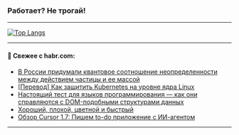 ### Работает? Не трогай!

---
<!--
#### 🛠️ Technical stack:

![Java](https://img.shields.io/badge/Java-informational?logo=Oracle&style=flat&logoColor=white&color=FF4500)
![Kotlin](https://img.shields.io/badge/Kotlin-informational?logo=Kotlin&style=flat&logoColor=white&color=774D97)
![TS](https://img.shields.io/badge/TypeScript-informational?logo=typeScript&style=flat&logoColor=black&color=017acc)
![Python](https://img.shields.io/badge/Python-informational?logo=Python&style=flat&logoColor=black&color=ffdd54) <br>
![Spring](https://img.shields.io/badge/Spring-informational?logo=Spring&style=flat&logoColor=white&color=6DB33F) 
![SpringBoot](https://img.shields.io/badge/SpringBoot-informational?logo=SpringBoot&style=flat&logoColor=white&color=6DB33F)
![Nest](https://img.shields.io/badge/NestJS-informational?logo=NestJS&style=flat&logoColor=white&color=E0234E) 
![NodeJS](https://img.shields.io/badge/NodeJS-informational?logo=node.js&style=flat&logoColor=white&color=70A760)<br>
![PostgreSQL](https://img.shields.io/badge/PostgreSQL-informational?logo=PostgreSQL&style=flat&logoColor=white&color=DAA520)
![MongoDB](https://img.shields.io/badge/MongoDB-informational?logo=MongoDB&style=flat&logoColor=white&color=870000)
![Apache](https://img.shields.io/badge/Apache-informational?logo=apache&style=flat&logoColor=white&color=f74e28)

___ 
-->

<!--- #### 🛠️ : --->

[![Top Langs](https://github-readme-stats-82jvfl3w3-advtsettinggmailcoms-projects.vercel.app/api/top-langs/?username=zloylis&langs_count=10&hide_title=true&title_color=e6edf3&size_weight=0.5&count_weight=0.5&layout=compact&hide_progress=true&hide_border=true&theme=dracula&hide=css,makefile,cmake)](https://github.com/zloylis)

<!---


####  :octocat:&nbsp;&nbsp; Статистика:

![GitHub stats](https://github-readme-stats-u2qms2cxw-advtsettinggmailcoms-projects.vercel.app/api?username=zloylis&show_icons=true&hide_border=true&theme=dracula&title_color=e6edf3&include_all_commits=true&count_private=true&hide_rank=false&hide_title=true&rank_icon=github)
-->
---

#### 💬 Свежее с habr.com:

<!-- BLOG-POST-LIST:START -->
- [В России придумали квантовое соотношение неопределенности между действием частицы и ее массой](https://habr.com/ru/articles/954382/?utm_source=habrahabr&utm_medium=rss&utm_campaign=954382)
- [[Перевод] Как защитить Kubernetes на уровне ядра Linux](https://habr.com/ru/companies/flant/articles/952012/?utm_source=habrahabr&utm_medium=rss&utm_campaign=952012)
- [Настоящий тест для языков программирования — как они справляются с DOM-подобными структурами данных](https://habr.com/ru/articles/955158/?utm_source=habrahabr&utm_medium=rss&utm_campaign=955158)
- [Хороший, плохой, цветной и быстрый](https://habr.com/ru/articles/954676/?utm_source=habrahabr&utm_medium=rss&utm_campaign=954676)
- [Обзор Cursor 1.7: Пишем to-do приложение с ИИ-агентом](https://habr.com/ru/companies/bothub/articles/955124/?utm_source=habrahabr&utm_medium=rss&utm_campaign=955124)
<!-- BLOG-POST-LIST:END -->

---
